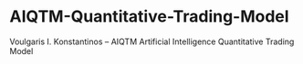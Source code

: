 # AIQTM-Quantitative-Trading-Model
Voulgaris I. Konstantinos – AIQTM Artificial Intelligence Quantitative Trading Model
